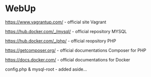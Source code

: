 # WebUp

https://www.vagrantup.com/ - official site Vagrant

https://hub.docker.com/_/mysql/ - official repository MYSQL

https://hub.docker.com/_/php/ - official reopsitory PHP

https://getcomposer.org/ - official documentations Composer for PHP

https://docs.docker.com/ - official documentations for Docker

config.php & mysql-root - added aside...